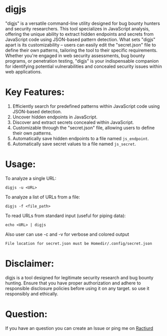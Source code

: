 # digjs
"digjs" is a versatile command-line utility designed for bug bounty hunters and security researchers. This tool specializes in JavaScript analysis, offering the unique ability to extract hidden endpoints and secrets from JavaScript code using JSON-based pattern detection. What sets "digjs" apart is its customizability – users can easily edit the "secret.json" file to define their own patterns, tailoring the tool to their specific requirements. Whether you're engaged in web security assessments, bug bounty programs, or penetration testing, "digjs" is your indispensable companion for identifying potential vulnerabilities and concealed security issues within web applications.

# Key Features:

1. Efficiently search for predefined patterns within JavaScript code using JSON-based detection.
2. Uncover hidden endpoints in JavaScript.
3. Discover and extract secrets concealed within JavaScript.
4. Customizable through the "secret.json" file, allowing users to define their own patterns.
5. Automatically save hidden endpoints to a file named `js_endpoint`.
6. Automatically save secret values to a file named `js_secret`.

# Usage:

To analyze a single URL:
```
digjs -u <URL>
```

To analyze a list of URLs from a file:
```
digjs -f <file_path>
```

To read URLs from standard input (useful for piping data):
```
echo <URL> | digjs
```

Also user can use -c and -v for verbose and colored output

```
File location for secret.json must be Homedir/.config/secret.json
```

# Disclaimer:

digjs is a tool designed for legitimate security research and bug bounty hunting. Ensure that you have proper authorization and adhere to responsible disclosure policies before using it on any target. so use it responsibly and ethically.

# Question:
If you have an question you can create an Issue or ping me on [Ractiurd](https://twitter.com/ractiurd)
